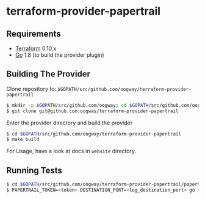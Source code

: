 # terraform-provider-papertrail

Requirements
------------

-	[Terraform](https://www.terraform.io/downloads.html) 0.10.x
-	[Go](https://golang.org/doc/install) 1.8 (to build the provider plugin)

Building The Provider
---------------------

Clone repository to: `$GOPATH/src/github.com/oogway/terraform-provider-papertrail`

```sh
$ mkdir -p $GOPATH/src/github.com/oogway; cd $GOPATH/src/github.com/oogway
$ git clone git@github.com:oogway/terraform-provider-papertrail
```

Enter the provider directory and build the provider

```sh
$ cd $GOPATH/src/github.com/oogway/terraform-provider-papertrail
$ make build
```

For Usage, have a look at docs in `website` directory.

Running Tests
-------------
```sh
$ cd $GOPATH/src/github.com/oogway/terraform-provider-papertrail/papertrail
$ PAPERTRAIL_TOKEN=<token> DESTINATION_PORT=<log_destination_port> go tests -v
```

